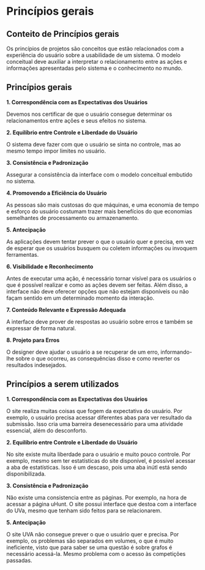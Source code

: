 # Princípios gerais



## Conteito de Princípios gerais

Os princípios de projetos são conceitos que estão relacionados com a  experiência do usuário sobre a usabilidade de um sistema. O modelo conceitual deve auxiliar a interpretar o relacionamento entre as ações e informações apresentadas pelo sistema e o conhecimento no mundo.



## Princípios gerais

**1. Correspondência com as Expectativas dos Usuários**

Devemos nos certificar de que o usuário consegue determinar os relacionamentos entre ações e seus efeitos no sistema.

**2. Equilíbrio entre Controle e Liberdade do Usuário**

O sistema deve fazer com que o usuário se sinta no controle, mas ao mesmo tempo impor limites no usuário.

**3. Consistência e Padronização**

Assegurar a consistência da interface com o modelo conceitual embutido no sistema. 

**4. Promovendo a Eficiência do Usuário**

As pessoas são mais custosas do que máquinas, e uma economia de tempo e esforço do usuário costumam trazer mais benefícios do que economias semelhantes de processamento ou armazenamento.

**5. Antecipação**

As aplicações devem tentar prever o que o usuário quer e precisa, em vez de esperar que os usuários busquem ou coletem informações ou invoquem ferramentas. 

**6. Visibilidade e Reconhecimento**

Antes de executar uma ação, é necessário tornar visível para os usuários o que é possível realizar e como as ações devem ser feitas. Além disso, a interface não deve oferecer opções que não estejam disponíveis ou não façam sentido em um determinado momento da interação.

**7. Conteúdo Relevante e Expressão Adequada**

A interface deve prover de respostas ao usuário sobre erros e também se expressar de forma natural.

**8. Projeto para Erros**

O designer deve ajudar o usuário a se recuperar de um erro, informando-lhe sobre o que ocorreu, as consequências disso e como reverter os resultados indesejados.



## Princípios a serem utilizados

**1. Correspondência com as Expectativas dos Usuários**

O site realiza muitas coisas que fogem da expectativa do usuário. Por exemplo, o usuário precisa acessar diferentes abas para ver resultado da submissão. Isso cria uma barreira desenecessário para uma atividade essencial, além do desconforto.

**2. Equilíbrio entre Controle e Liberdade do Usuário**

No site existe muita liberdade para o usuário e muito pouco controle. Por exemplo, mesmo sem ter estatísticas do site disponível, é possível acessar a aba de estatísticas. Isso é um descaso, pois uma aba inútl está sendo disponibilizada.

**3. Consistência e Padronização**

Não existe uma consistencia entre as páginas. Por exemplo, na hora de acessar a página uHunt. O site possui interface que destoa com a interface do UVa, mesmo que tenham sido feitos para se relacionarem.

**5. Antecipação**

O site UVA não consegue prever o que o usuário quer e precisa. Por exemplo, os problemas são separados em  volumes, o que é muito ineficiente, visto que para saber se uma questão é sobre grafos é necessário acessá-la. Mesmo problema com o acesso às  competições passadas.

